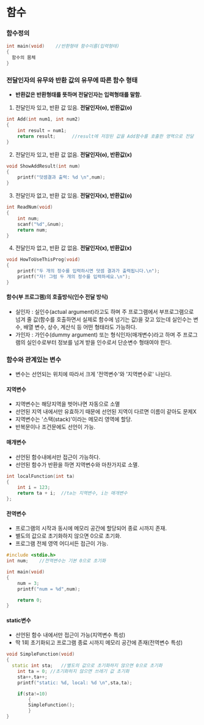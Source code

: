 함수
====
### 함수정의
```cpp
int main(void)    //반환형태 함수이름(입력형태)
{
  함수의 몸체
}
```

### 전달인자의 유무와 반환 값의 유무에 따른 함수 형태
* **반환값은 반환형태를 뜻하며 전달인자는 입력형태를 말함.**
1) 전달인자 있고, 반환 값 있음. **전달인자(o), 반환값(o)**
```cpp
int Add(int num1, int num2)
{
	int result = num1;
	return result;		//result에 저장된 값을 Add함수를 호출한 영역으로 전달
}
```
2) 전달인자 있고, 반환 값 없음. **전달인자(o), 반환값(x)**
```cpp
void ShowAddResult(int num)
{
	printf("덧셈결과 출력: %d \n",num);
}
```
3) 전달인자 없고, 반환 값 있음. **전달인자(x), 반환값(o)**
```cpp
int ReadNum(void)
{
	int num;
	scanf("%d",&num);
	return num;
}
```
4) 전달인자 없고, 반환 값 없음. **전달인자(x), 반환값(x)**
```cpp
void HowToUseThisProg(void)
{
	printf("두 개의 정수를 입력하시면 덧셈 결과가 출력됩니다.\n");
	printf("자! 그럼 두 개의 정수를 입력하세요.\n");
}
```

#### 함수(부 프로그램)의 호출방식(인수 전달 방식)
* 실인자 : 실인수(actual argument)라고도 하며 주 프로그램에서 부프로그램으로 넘겨 줄 값(함수를 호출하면서 실제로 함수에 넘기는 값)을 갖고 있는데 실인수는 변수, 배열 변수, 상수, 계산식 등 어떤 형태라도 가능하다.
* 가인자 : 가인수(dummy argument) 또는 형식인자(매개변수)라고 하며 주 프로그램의 실인수로부터 정보를 넘겨 받을 인수로서 단순변수 형태여야 한다.

### 함수와 관계있는 변수
* 변수는 선언되는 위치에 따라서 크게 '전역변수'와 '지역변수로' 나뉜다.
  
#### 지역변수
- 지역변수는 해당지역을 벗어나면 자동으로 소멸
- 선언된 지역 내에서만 유효하기 때문에 선언된 지역이 다르면 이름이 같아도 문제X
- 지역변수는 '스택(stack)'이라는 메모리 영역에 할당.
- 반복문이나 조건문에도 선언이 가능.

#### 매개변수
- 선언된 함수내에서만 접근이 가능하다.
- 선언된 함수가 반환을 하면 지역변수와 마찬가지로 소멸.

```cpp
int localFunction(int ta)
{
	int i = 123;
	return ta + i;	//ta는 지역변수, i는 매개변수
};
```
#### 전역변수
- 프로그램의 시작과 동시에 메모리 공간에 할당되어 종료 시까지 존재.
- 별도의 값으로 초기화하지 않으면 0으로 초기화.
- 프로그램 전체 영역 어디서든 접근이 가능.

```cpp
#include <stdio.h>
int num;	//전역변수는 기본 0으로 초기화

int main(void)
{			
	num = 3;
	printf("num = %d",num);

	return 0;
}
```
#### static변수
- 선언된 함수 내에서만 접근이 가능(지역변수 특성)
- 딱 1회 초기화되고 프로그램 종료 시까지 메모리 공간에 존재(전역변수 특성)

```cpp
void SimpleFunction(void)
{
  static int sta;	//별도의 값으로 초기화하지 않으면 0으로 초기화
	int ta = 0;	//초기화하지 않으면 쓰레기 값 초기화
	sta++,ta++;
	printf("static: %d, local: %d \n",sta,ta);

	if(sta!=10)
		{
		SimpleFunction();
		}		
}
```
